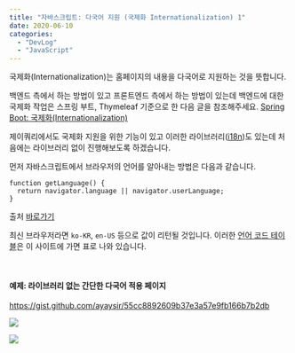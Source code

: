 ```yaml
---
title: "자바스크립트: 다국어 지원 (국제화 Internationalization) 1"
date: 2020-06-10
categories: 
  - "DevLog"
  - "JavaScript"
---
```


국제화(Internationalization)는 홈페이지의 내용을 다국어로 지원하는 것을 뜻합니다.

백엔드 측에서 하는 방법이 있고 프론트엔드 측에서 하는 방법이 있는데 백엔드에 대한 국제화 작업은 스프링 부트, Thymeleaf 기준으로 한 다음 글을 참조해주세요. [Spring Boot: 국제화(Internationalization)](http://yoonbumtae.com/?p=754)

제이쿼리에서도 국제화 지원을 위한 기능이 있고 이러한 라이브러리([i18n](https://www.i18next.com/))도 있는데 처음에는 라이브러리 없이 진행해보도록 하겠습니다.

먼저 자바스크립트에서 브라우저의 언어를 알아내는 방법은 다음과 같습니다.

```
function getLanguage() {
  return navigator.language || navigator.userLanguage;
}
```

출처 [바로가기](https://webisfree.com/2018-05-25/%EC%9E%90%EB%B0%94%EC%8A%A4%ED%81%AC%EB%A6%BD%ED%8A%B8-%EB%B8%8C%EB%9D%BC%EC%9A%B0%EC%A0%80-%EC%84%A4%EC%A0%95-%EC%96%B8%EC%96%B4-%EC%82%AC%EC%9A%A9%EC%9E%90-%EC%96%B8%EC%96%B4-%ED%99%95%EC%9D%B8%ED%95%98%EB%8A%94-%EB%B0%A9%EB%B2%95-navigator)

최신 브라우저라면 `ko-KR`, `en-US` 등으로 값이 리턴될 것입니다. 이러한 [언어 코드 테이블](http://www.lingoes.net/en/translator/langcode.htm)은 이 사이트에 가면 표로 나와 있습니다.

 

#### **예제: 라이브러리 없는 간단한 다국어 적용 페이지**

https://gist.github.com/ayaysir/55cc8892609b37e3a57e9fb166b7b2db

![](./assets/img/wp-content/uploads/2020/06/스크린샷-2020-06-10-오후-11.47.03.png)

![](./assets/img/wp-content/uploads/2020/06/스크린샷-2020-06-10-오후-11.47.26.png)
